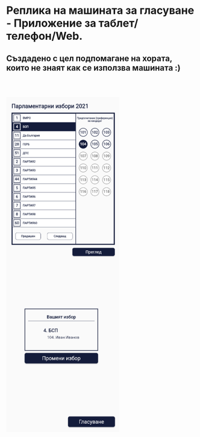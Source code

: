 # Реплика на машината за гласуване - Приложение за таблет/телефон/Web.
## Създадено с цел подпомагане на хората, които не знаят как се използва машината :)
<br/><br/>

<img src="https://github.com/AEZakmee/bulgarian_elections_2021/blob/master/screenshots/vote_screen%20(1).png" width=300 align=center>
<br/>
<img src="https://github.com/AEZakmee/bulgarian_elections_2021/blob/master/screenshots/vote_screen%20(2).png" width=300 align=center>
